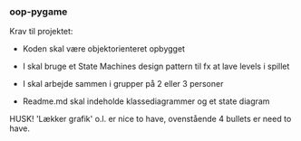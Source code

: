 ### oop-pygame

Krav til projektet:

- Koden skal være objektorienteret opbygget

- I skal bruge et State Machines design pattern til fx at lave levels i spillet

- I skal arbejde sammen i grupper på 2 eller 3 personer

- Readme.md skal indeholde klassediagrammer og et state diagram

HUSK! 'Lækker grafik' o.l. er nice to have, ovenstående 4 bullets er need to have.
